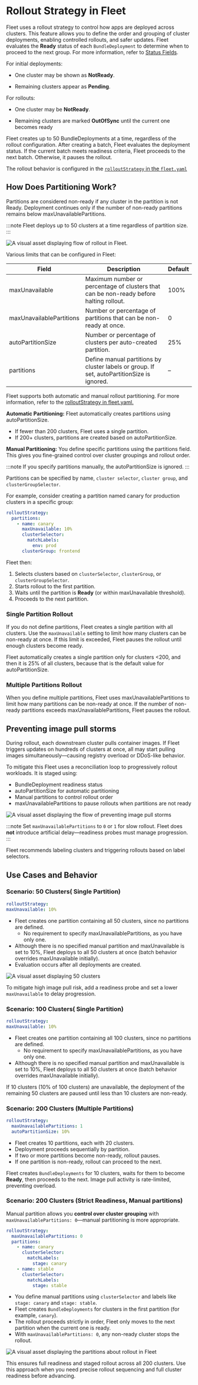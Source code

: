 # Rollout Strategy in Fleet

Fleet uses a rollout strategy to control how apps are deployed across clusters. This feature allows you to define the order and grouping of cluster deployments, enabling controlled rollouts, and safer updates. Fleet evaluates the **Ready** status of each `BundleDeployment` to determine when to proceed to the next group. For more information, refer to [Status Fields](ref-status-fields.md).

For initial deployments:

* One cluster may be shown as **NotReady**.

* Remaining clusters appear as **Pending**.

For rollouts:

* One cluster may be **NotReady**.

* Remaining clusters are marked **OutOfSync** until the current one becomes ready

Fleet creates up to 50 BundleDeployments at a time,  regardless of the rollout configuration. After creating a batch, Fleet evaluates the deployment status. If the current batch meets readiness criteria, Fleet proceeds to the next batch. Otherwise, it pauses the rollout.

The rollout behavior is configured in the [`rolloutStrategy` in the `fleet.yaml`](ref-fleet-yaml.md)

## How Does Partitioning Work?

Partitions are considered non-ready if any cluster in the partition is not Ready. Deployment continues only if the number of non-ready partitions remains below maxUnavailablePartitions.

:::note
Fleet deploys up to 50 clusters at a time regardless of partition size.
:::

![A visual asset displaying flow of rollout in Fleet.](../static/img/flow-rollout-fleet.png)

Various limits that can be configured in Fleet:

| Field | Description | Default |
| ----- | ----- | ----- |
| maxUnavailable | Maximum number or percentage of clusters that can be non-ready before halting rollout. | 100% |
| maxUnavailablePartitions | Number or percentage of partitions that can be non-ready at once. | 0 |
| autoPartitionSize | Number or percentage of clusters per auto-created partition. | 25% |
| partitions | Define manual partitions by cluster labels or group. If set, autoPartitionSize is ignored. | – |

Fleet supports both automatic and manual rollout partitioning. For more information, refer to the [rolloutStrategy in  fleet.yaml.](ref-fleet-yaml.md)

**Automatic Partitioning:** Fleet automatically creates partitions using autoPartitionSize.

* If fewer than 200 clusters, Fleet uses a single partition.  
* If 200+ clusters, partitions are created based on autoPartitionSize.

**Manual Partitioning:** You define specific partitions using the partitions field. This gives you fine-grained control over cluster groupings and rollout order.

:::note
If you specify partitions manually, the autoPartitionSize is ignored.
:::

Partitions can be specified by name, `cluster selector`, `cluster group`, and `clusterGroupSelector`.

For example, consider creating a partition named canary for production clusters in a specific group:

```yaml
rolloutStrategy:
  partitions:
    - name: canary
      maxUnavailable: 10%
      clusterSelector:
        matchLabels:
          env: prod
      clusterGroup: frontend
```

Fleet then:

1. Selects clusters based on `clusterSelector`, `clusterGroup`, or `clusterGroupSelector`.  
2. Starts rollout to the first partition.  
3. Waits until the partition is **Ready** (or within maxUnavailable threshold).  
4. Proceeds to the next partition.

### Single Partition Rollout

If you do not define partitions, Fleet creates a single partition with all clusters. Use the `maxUnavailable` setting to limit how many clusters can be non-ready at once. If this limit is exceeded, Fleet pauses the rollout until enough clusters become ready.

Fleet automatically creates a single partition only for clusters \<200, and then it is 25% of all clusters, because that is the default value for autoPartitionSize.

### Multiple Partitions Rollout
When you define multiple partitions, Fleet uses maxUnavailablePartitions to limit how many partitions can be non-ready at once. If the number of non-ready partitions exceeds maxUnavailablePartitions, Fleet pauses the rollout.


## Preventing image pull storms

During rollout, each downstream cluster pulls container images. If Fleet triggers updates on hundreds of clusters at once, all may start pulling images simultaneously—causing registry overload or DDoS-like behavior.

To mitigate this Fleet uses a reconciliation loop to progressively rollout workloads. It is staged using:

* BundleDeployment readiness status  
* autoPartitionSize for automatic partitioning  
* Manual partitions to control rollout order  
* maxUnavailablePartitions to pause rollouts when partitions are not ready

![A visual asset displaying the flow of preventing image pull storms](../static/img/preventing-image-storm.png)

:::note
Set `maxUnavailablePartitions` to `0` or `1` for slow rollout. Fleet does **not** introduce artificial delay—readiness probes must manage progression.
:::

Fleet recommends labeling clusters and triggering rollouts based on label selectors.

## Use Cases and Behavior

### Scenario: 50 Clusters( Single Partition) 

```yaml
rolloutStrategy: 
maxUnavailable: 10%
```

* Fleet creates one partition containing all 50 clusters, since no partitions are defined.  
  * No requirement to specify maxUnavailablePartitions, as you have only one.  
* Although there is no specified manual partition and maxUnavailable is set to 10%, Fleet deploys to all 50 clusters at once (batch behavior overrides maxUnavailable initially).  
* Evaluation occurs after all deployments are created.

![A visual asset displaying 50 clusters](../static/img/deploy-50Clusters.png)

To mitigate high image pull risk, add a readiness probe and set a lower `maxUnavailable` to delay progression.

### Scenario: 100 Clusters( Single Partition) 

```yaml
rolloutStrategy: 
maxUnavailable: 10%
```

* Fleet creates one partition containing all 100 clusters, since no partitions are defined.  
  * No requirement to specify maxUnavailablePartitions, as you have only one.  
* Although there is no specified manual partition and maxUnavailable is set to 10%, Fleet deploys to all 50 clusters at once (batch behavior overrides maxUnavailable initially).

If 10 clusters (10% of 100 clusters) are unavailable, the deployment of the remaining 50 clusters are paused until less than 10 clusters are non-ready. 


### Scenario: 200 Clusters (Multiple Partitions)

```yaml
rolloutStrategy:
  maxUnavailablePartitions: 1
  autoPartitionSize: 10%
```

* Fleet creates 10 partitions, each with 20 clusters.  
* Deployment proceeds sequentially by partition.  
* If two or more partitions become non-ready, rollout pauses.  
* If one partition is non-ready, rollout can proceed to the next.

Fleet creates `BundleDeployments` for 10 clusters, waits for them to become **Ready**, then proceeds to the next. Image pull activity is rate-limited, preventing overload.

### Scenario: 200 Clusters (Strict Readiness, Manual partitions)
Manual partition allows you **control over cluster grouping** with `maxUnavailablePartitions: 0`—manual partitioning is more appropriate. 

```yaml
rolloutStrategy:
  maxUnavailablePartitions: 0
  partitions:
    - name: canary
      clusterSelector:
        matchLabels:
          stage: canary
    - name: stable
      clusterSelector:
        matchLabels:
          stage: stable
```

* You define manual partitions using `clusterSelector` and labels like `stage: canary` and `stage: stable`.  
* Fleet creates `BundleDeployments` for clusters in the first partition (for example, `canary`).  
* The rollout proceeds strictly in order, Fleet only moves to the next partition when the current one is ready.  
* With `maxUnavailablePartitions: 0`, any non-ready cluster stops the rollout.

![A visual asset displaying the partitions about rollout in Fleet](../static/img/parition-fleet-rollout.png)

This ensures full readiness and staged rollout across all 200 clusters. Use this approach when you need precise rollout sequencing and full cluster readiness before advancing. 
